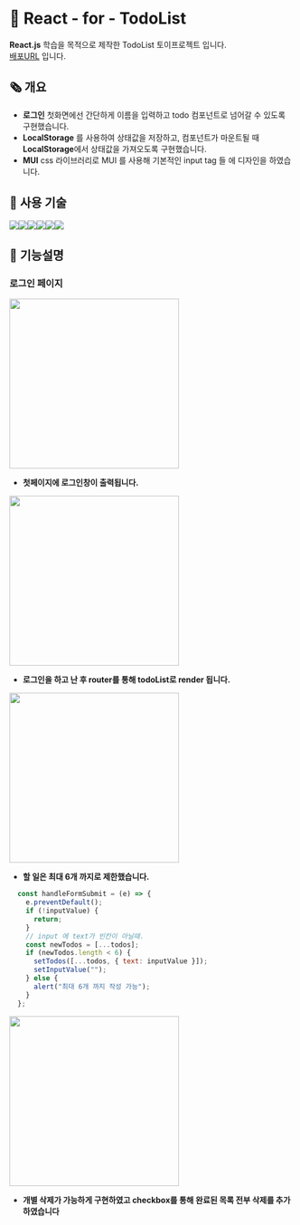 # 📝 React - for - TodoList

**React.js** 학습을 목적으로 제작한 TodoList 토이프로젝트 입니다. <br>
<a href="https://gorhf9397.github.io/todo-react/">배포URL</a> 입니다.

## 🗞️ 개요

- **로그인** 첫화면에선 간단하게 이름을 입력하고 todo 컴포넌트로 넘어갈 수 있도록 구현했습니다.
- **LocalStorage** 를 사용하여 상태값을 저장하고, 컴포넌트가 마운트될 때 <br> **LocalStorage**에서 상태값을 가져오도록 구현했습니다.
- **MUI** css 라이브러리로 MUI 를 사용해 기본적인 input tag 들 에 디자인을 하였습니다.

## 🔧 사용 기술
<img src="https://img.shields.io/badge/React-61DAFB?style=for-the-badge&logo=React&logoColor=black"/><img src="https://img.shields.io/badge/ReactHookForm-EC5990?style=for-the-badge&logo=ReactHookForm&logoColor=black"/><img src="https://img.shields.io/badge/React Router-CA4245?style=for-the-badge&logo=React Router&logoColor=black"/><img src="https://img.shields.io/badge/JavaScript-F7DF1E?style=for-the-badge&logo=JavaScript&logoColor=black"/><img src="https://img.shields.io/badge/CSS3-1572B6?style=for-the-badge&logo=CSS3&logoColor=black"/><img src="https://img.shields.io/badge/MUI-007FFF?style=for-the-badge&logo=MUI&logoColor=black"/>

## 📌 기능설명

### 로그인 페이지

<img src="https://user-images.githubusercontent.com/108771927/220026574-d39eae35-6588-4a5c-aa87-06f626934fc2.JPG" width="300" height="300"/> <br>
- **첫페이지에 로그인창이 출력됩니다.**

<img src="https://user-images.githubusercontent.com/108771927/220026585-16e4f0e8-bedd-4492-b5a8-0562587b9e6a.JPG" width="300" height="300"/> <br>
- **로그인을 하고 난 후 router를 통해 todoList로 render 됩니다.**

<img src="https://user-images.githubusercontent.com/108771927/220031446-593a260a-c394-4c60-b6c6-e1d2e6b492ee.JPG" width="300" height="300"/> <br>

- **할 일은 최대 6개 까지로 제한했습니다.**

```JavaScript 
  const handleFormSubmit = (e) => {
    e.preventDefault();
    if (!inputValue) {
      return;
    }
    // input 에 text가 빈칸이 아닐때.
    const newTodos = [...todos];
    if (newTodos.length < 6) {
      setTodos([...todos, { text: inputValue }]);
      setInputValue("");
    } else {
      alert("최대 6개 까지 작성 가능");
    }
  };
```

<img src="https://user-images.githubusercontent.com/108771927/220031754-d48fa9a8-a82c-4198-81a4-7382025f366b.JPG" width="300" height="300"/>

- **개별 삭제가 가능하게 구현하였고 checkbox를 통해 완료된 목록 전부 삭제를 추가하였습니다**
